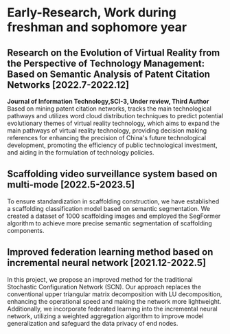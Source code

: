 # Early-Research, Work during freshman and sophomore year

## Research on the Evolution of Virtual Reality from the Perspective of Technology Management: Based on Semantic Analysis of Patent Citation Networks  [2022.7-2022.12]
**Journal of Information Technology,SCI-3, Under review, Third Author**
Based on mining patent citation networks, tracks the main technological pathways and utilizes word cloud distribution techniques to predict potential evolutionary themes of virtual reality technology, which aims to expand the main pathways of virtual reality technology, providing decision making references for enhancing the precision of China's future technological development, promoting the efficiency of public technological investment, and aiding in the formulation of technology policies.
<br />

## Scaffolding video surveillance system based on multi-mode   [2022.5-2023.5]
To ensure standardization in scaffolding construction, we have established a scaffolding classification model based on semantic segmentation. We created a dataset of 1000 scaffolding images and employed the SegFormer algorithm to achieve more precise semantic segmentation of scaffolding components.
<br />

## Improved federation learning method based on incremental neural network   [2021.12-2022.5]
In this project, we propose an improved method for the traditional Stochastic Configuration Network (SCN). Our approach replaces the conventional upper triangular matrix decomposition with LU decomposition, enhancing the operational speed and making the network more lightweight. Additionally, we incorporate federated learning into the incremental neural network, utilizing a weighted aggregation algorithm to improve model generalization and safeguard the data privacy of end nodes.

